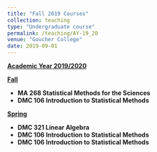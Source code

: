 ```yaml
---
title: "Fall 2019 Courses"
collection: teaching
type: "Undergraduate course"
permalink: /teaching/AY-19_20
venue: "Goucher College"
date: 2019-09-01
---
```


<b><u>Academic Year 2019/2020</u><b>

<u>Fall</u>
* MA 268 Statistical Methods for the Sciences
* DMC 106 Introduction to Statistical Methods

<u>Spring</u>
* DMC 321 Linear Algebra
* DMC 106 Introduction to Statistical Methods
* DMC 106 Introduction to Statistical Methods
